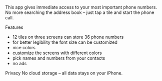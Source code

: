 This app gives immediate access to your most important phone numbers. No more searching the address book – just tap a tile and start the phone call. 


Features
- 12 tiles on three screens can store 36 phone numbers
- for better legibility the font size can be customized
- nice colors
- customize the screens with different colors
- pick names and numbers from your contacts
- no ads

Privacy
No cloud storage – all data stays on your iPhone.  

